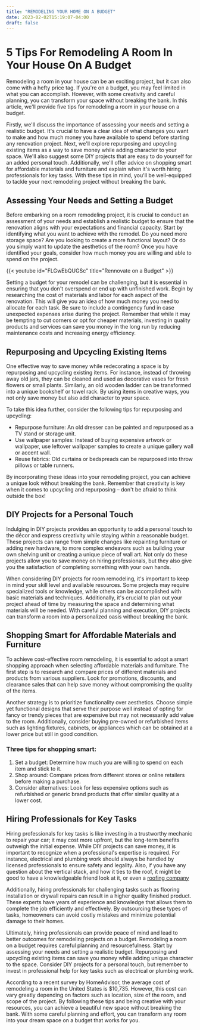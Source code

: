 ```yaml
---
title: "REMODELING YOUR HOME ON A BUDGET"
date: 2023-02-02T15:19:07-04:00
draft: false
---
```


# 5 Tips For Remodeling A Room In Your House On A Budget

Remodeling a room in your house can be an exciting project, but it can also come with a hefty price tag. If you're on a budget, you may feel limited in what you can accomplish. However, with some creativity and careful planning, you can transform your space without breaking the bank. In this article, we'll provide five tips for remodeling a room in your house on a budget.

Firstly, we'll discuss the importance of assessing your needs and setting a realistic budget. It's crucial to have a clear idea of what changes you want to make and how much money you have available to spend before starting any renovation project. Next, we'll explore repurposing and upcycling existing items as a way to save money while adding character to your space. We'll also suggest some DIY projects that are easy to do yourself for an added personal touch. Additionally, we'll offer advice on shopping smart for affordable materials and furniture and explain when it's worth hiring professionals for key tasks. With these tips in mind, you'll be well-equipped to tackle your next remodeling project without breaking the bank.

## Assessing Your Needs and Setting a Budget

Before embarking on a room remodeling project, it is crucial to conduct an assessment of your needs and establish a realistic budget to ensure that the renovation aligns with your expectations and financial capacity. Start by identifying what you want to achieve with the remodel. Do you need more storage space? Are you looking to create a more functional layout? Or do you simply want to update the aesthetics of the room? Once you have identified your goals, consider how much money you are willing and able to spend on the project.


{{< youtube id="FLGwEbQUGSc" title="Rennovate on a Budget" >}}

Setting a budget for your remodel can be challenging, but it is essential in ensuring that you don't overspend or end up with unfinished work. Begin by researching the cost of materials and labor for each aspect of the renovation. This will give you an idea of how much money you need to allocate for each task. Be sure to include a contingency fund in case unexpected expenses arise during the project. Remember that while it may be tempting to cut corners or opt for cheaper materials, investing in quality products and services can save you money in the long run by reducing maintenance costs and increasing energy efficiency.

## Repurposing and Upcycling Existing Items

One effective way to save money while redecorating a space is by repurposing and upcycling existing items. For instance, instead of throwing away old jars, they can be cleaned and used as decorative vases for fresh flowers or small plants. Similarly, an old wooden ladder can be transformed into a unique bookshelf or towel rack. By using items in creative ways, you not only save money but also add character to your space.

To take this idea further, consider the following tips for repurposing and upcycling:

- Repurpose furniture: An old dresser can be painted and repurposed as a TV stand or storage unit.
- Use wallpaper samples: Instead of buying expensive artwork or wallpaper, use leftover wallpaper samples to create a unique gallery wall or accent wall.
- Reuse fabrics: Old curtains or bedspreads can be repurposed into throw pillows or table runners.

By incorporating these ideas into your remodeling project, you can achieve a unique look without breaking the bank. Remember that creativity is key when it comes to upcycling and repurposing – don't be afraid to think outside the box!

## DIY Projects for a Personal Touch

Indulging in DIY projects provides an opportunity to add a personal touch to the décor and express creativity while staying within a reasonable budget. These projects can range from simple changes like repainting furniture or adding new hardware, to more complex endeavors such as building your own shelving unit or creating a unique piece of wall art. Not only do these projects allow you to save money on hiring professionals, but they also give you the satisfaction of completing something with your own hands.

When considering DIY projects for room remodeling, it's important to keep in mind your skill level and available resources. Some projects may require specialized tools or knowledge, while others can be accomplished with basic materials and techniques. Additionally, it's crucial to plan out your project ahead of time by measuring the space and determining what materials will be needed. With careful planning and execution, DIY projects can transform a room into a personalized oasis without breaking the bank.

## Shopping Smart for Affordable Materials and Furniture

To achieve cost-effective room remodeling, it is essential to adopt a smart shopping approach when selecting affordable materials and furniture. The first step is to research and compare prices of different materials and products from various suppliers. Look for promotions, discounts, and clearance sales that can help save money without compromising the quality of the items.

Another strategy is to prioritize functionality over aesthetics. Choose simple yet functional designs that serve their purpose well instead of opting for fancy or trendy pieces that are expensive but may not necessarily add value to the room. Additionally, consider buying pre-owned or refurbished items such as lighting fixtures, cabinets, or appliances which can be obtained at a lower price but still in good condition.

### Three tips for shopping smart:

1. Set a budget: Determine how much you are willing to spend on each item and stick to it.
2. Shop around: Compare prices from different stores or online retailers before making a purchase.
3. Consider alternatives: Look for less expensive options such as refurbished or generic brand products that offer similar quality at a lower cost.

## Hiring Professionals for Key Tasks

Hiring professionals for key tasks is like investing in a trustworthy mechanic to repair your car; it may cost more upfront, but the long-term benefits outweigh the initial expense. While DIY projects can save money, it is important to recognize when a professional's expertise is required. For instance, electrical and plumbing work should always be handled by licensed professionals to ensure safety and legality.  Also, if you have any question about the vertical stack, and how it ties to the roof, it might be good to have a knowledgeable friend look at it, or even a [roofing company](https://yokeup.net/posts/roofers-work-hard/)

Additionally, hiring professionals for challenging tasks such as flooring installation or drywall repairs can result in a higher quality finished product. These experts have years of experience and knowledge that allows them to complete the job efficiently and effectively. By outsourcing these types of tasks, homeowners can avoid costly mistakes and minimize potential damage to their homes. 

Ultimately, hiring professionals can provide peace of mind and lead to better outcomes for remodeling projects on a budget. Remodeling a room on a budget requires careful planning and resourcefulness. Start by assessing your needs and setting a realistic budget. Repurposing and upcycling existing items can save you money while adding unique character to the space. Consider DIY projects for a personal touch, but remember to invest in professional help for key tasks such as electrical or plumbing work.

According to a recent survey by HomeAdvisor, the average cost of remodeling a room in the United States is $10,735. However, this cost can vary greatly depending on factors such as location, size of the room, and scope of the project. By following these tips and being creative with your resources, you can achieve a beautiful new space without breaking the bank. With some careful planning and effort, you can transform any room into your dream space on a budget that works for you.

